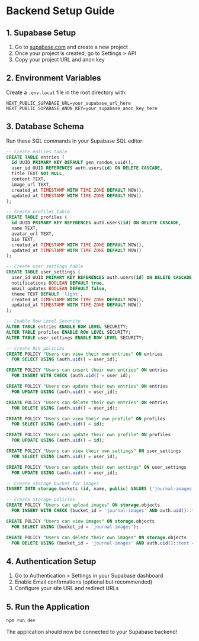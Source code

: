 # Backend Setup Guide

## 1. Supabase Setup

1. Go to [supabase.com](https://supabase.com) and create a new project
2. Once your project is created, go to Settings > API
3. Copy your project URL and anon key

## 2. Environment Variables

Create a `.env.local` file in the root directory with:

```env
NEXT_PUBLIC_SUPABASE_URL=your_supabase_url_here
NEXT_PUBLIC_SUPABASE_ANON_KEY=your_supabase_anon_key_here
```

## 3. Database Schema

Run these SQL commands in your Supabase SQL editor:

```sql
-- Create entries table
CREATE TABLE entries (
  id UUID PRIMARY KEY DEFAULT gen_random_uuid(),
  user_id UUID REFERENCES auth.users(id) ON DELETE CASCADE,
  title TEXT NOT NULL,
  content TEXT,
  image_url TEXT,
  created_at TIMESTAMP WITH TIME ZONE DEFAULT NOW(),
  updated_at TIMESTAMP WITH TIME ZONE DEFAULT NOW()
);

-- Create profiles table
CREATE TABLE profiles (
  id UUID PRIMARY KEY REFERENCES auth.users(id) ON DELETE CASCADE,
  name TEXT,
  avatar_url TEXT,
  bio TEXT,
  created_at TIMESTAMP WITH TIME ZONE DEFAULT NOW(),
  updated_at TIMESTAMP WITH TIME ZONE DEFAULT NOW()
);

-- Create user_settings table
CREATE TABLE user_settings (
  user_id UUID PRIMARY KEY REFERENCES auth.users(id) ON DELETE CASCADE,
  notifications BOOLEAN DEFAULT true,
  email_updates BOOLEAN DEFAULT false,
  theme TEXT DEFAULT 'light',
  created_at TIMESTAMP WITH TIME ZONE DEFAULT NOW(),
  updated_at TIMESTAMP WITH TIME ZONE DEFAULT NOW()
);

-- Enable Row Level Security
ALTER TABLE entries ENABLE ROW LEVEL SECURITY;
ALTER TABLE profiles ENABLE ROW LEVEL SECURITY;
ALTER TABLE user_settings ENABLE ROW LEVEL SECURITY;

-- Create RLS policies
CREATE POLICY "Users can view their own entries" ON entries
  FOR SELECT USING (auth.uid() = user_id);

CREATE POLICY "Users can insert their own entries" ON entries
  FOR INSERT WITH CHECK (auth.uid() = user_id);

CREATE POLICY "Users can update their own entries" ON entries
  FOR UPDATE USING (auth.uid() = user_id);

CREATE POLICY "Users can delete their own entries" ON entries
  FOR DELETE USING (auth.uid() = user_id);

CREATE POLICY "Users can view their own profile" ON profiles
  FOR SELECT USING (auth.uid() = id);

CREATE POLICY "Users can update their own profile" ON profiles
  FOR UPDATE USING (auth.uid() = id);

CREATE POLICY "Users can view their own settings" ON user_settings
  FOR SELECT USING (auth.uid() = user_id);

CREATE POLICY "Users can update their own settings" ON user_settings
  FOR UPDATE USING (auth.uid() = user_id);

-- Create storage bucket for images
INSERT INTO storage.buckets (id, name, public) VALUES ('journal-images', 'journal-images', true);

-- Create storage policies
CREATE POLICY "Users can upload images" ON storage.objects
  FOR INSERT WITH CHECK (bucket_id = 'journal-images' AND auth.uid()::text = (storage.foldername(name))[1]);

CREATE POLICY "Users can view images" ON storage.objects
  FOR SELECT USING (bucket_id = 'journal-images');

CREATE POLICY "Users can delete their own images" ON storage.objects
  FOR DELETE USING (bucket_id = 'journal-images' AND auth.uid()::text = (storage.foldername(name))[1]);
```

## 4. Authentication Setup

1. Go to Authentication > Settings in your Supabase dashboard
2. Enable Email confirmations (optional but recommended)
3. Configure your site URL and redirect URLs

## 5. Run the Application

```bash
npm run dev
```

The application should now be connected to your Supabase backend! 